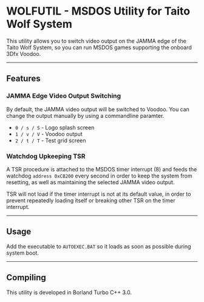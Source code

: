 # WOLFUTIL - MSDOS Utility for Taito Wolf System

This utility allows you to switch video output on the JAMMA edge of the Taito Wolf System, so you can run MSDOS games supporting the onboard 3Dfx Voodoo.

----------

## Features

### JAMMA Edge Video Output Switching

By default, the JAMMA video output will be switched to Voodoo. You can change the output manually by using a commandline paramter.
- `0 / s / S` - Logo splash screen
- `1 / v / V` - Voodoo output
- `2 / t / T` - Test grid screen

### Watchdog Upkeeping TSR

A TSR procedure is attached to the MSDOS timer interrupt (8) and feeds the watchdog `address 0xCB200` every second in order to keep the system from resetting, as well as maintaining the selected JAMMA video output.

TSR will not load if the timer interrupt is not at its default value, in order to prevent repeatedly loading itself or breaking other TSR on the timer interrupt.

----------

## Usage

Add the executable to `AUTOEXEC.BAT` so it loads as soon as possible during system boot.

----------

## Compiling

This utility is developed in Borland Turbo C++ 3.0.
